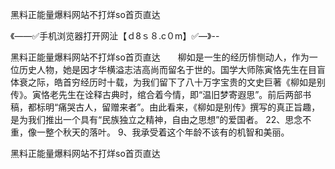 黑料正能量爆料网站不打烊so首页直达

《——✅手机浏览器打开网沚【ｄ8ｓ８.c０m】✅—》--

黑料正能量爆料网站不打烊so首页直达　　柳如是一生的经历悱恻动人，作为一位历史人物，她是因才华横溢志洁高尚而留名于世的。国学大师陈寅恪先生在目盲体衰之际，皓首穷经历时十载，为我们留下了八十万字宝贵的文史巨著《柳如是别传》。寅恪老先生在诠释古典时，绾合着今情，即“温旧梦寄遐思”。前后两部书稿，都标明“痛哭古人，留赠来者”。由此看来，《柳如是别传》撰写的真正旨趣，是为我们推出一个具有“民族独立之精神，自由之思想”的爱国者。
	22、思念不重，像一整个秋天的落叶。
	9、我承受着这个年龄不该有的机智和美丽。





黑料正能量爆料网站不打烊so首页直达
